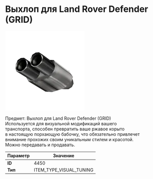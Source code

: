 # Выхлоп для Land Rover Defender (GRID)

![Item Image](../img/4450.webp?raw=true)

Предмет: Выхлоп для Land Rover Defender (GRID)<br>Используется для визуальной модификаций вашего<br>транспорта, способен превратить ваше ржавое корыто<br>в настоящую порхающую бабочку, что обязательно привлечет<br>внимание прохожих своим уникальным стилем и красотой.<br>Можно передавать и продавать.


| Параметр | Значение |
|----------|----------|
| **ID** | 4450 |
| **Тип** | ITEM_TYPE_VISUAL_TUNING |

